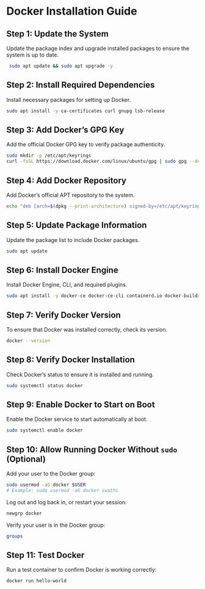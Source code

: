 # Docker Installation Guide

## Step 1: Update the System
Update the package index and upgrade installed packages to ensure the system is up to date.

  ```bash
   sudo apt update && sudo apt upgrade -y
 ```
## Step 2: Install Required Dependencies
Install necessary packages for setting up Docker.

```bash
sudo apt install -y ca-certificates curl gnupg lsb-release
```
## Step 3: Add Docker’s GPG Key
Add the official Docker GPG key to verify package authenticity.

```bash
sudo mkdir -p /etc/apt/keyrings
curl -fsSL https://download.docker.com/linux/ubuntu/gpg | sudo gpg --dearmor -o /etc/apt/keyrings/docker.gpg
```
## Step 4: Add Docker Repository
Add Docker’s official APT repository to the system.

```bash
echo "deb [arch=$(dpkg --print-architecture) signed-by=/etc/apt/keyrings/docker.gpg] https://download.docker.com/linux/ubuntu $(lsb_release -cs) stable" | sudo tee /etc/apt/sources.list.d/docker.list > /dev/null
```

## Step 5: Update Package Information
Update the package list to include Docker packages.

```bash
sudo apt update
```
## Step 6: Install Docker Engine
Install Docker Engine, CLI, and required plugins.

```bash
sudo apt install -y docker-ce docker-ce-cli containerd.io docker-buildx-plugin docker-compose-plugin
```

## Step 7: Verify Docker Version
To ensure that Docker was installed correctly, check its version.

```bash
docker --version
```
## Step 8: Verify Docker Installation
Check Docker’s status to ensure it is installed and running.

```bash
sudo systemctl status docker
```

## Step 9: Enable Docker to Start on Boot
Enable the Docker service to start automatically at boot.

```bash
sudo systemctl enable docker
```
## Step 10: Allow Running Docker Without `sudo` (Optional)
Add your user to the Docker group:

```bash
sudo usermod -aG docker $USER
# Example: sudo usermod -aG docker swathi
```

Log out and log back in, or restart your session:

```bash
newgrp docker
```

Verify your user is in the Docker group:

```bash
groups
```
## Step 11: Test Docker
Run a test container to confirm Docker is working correctly:

```bash
docker run hello-world
```
